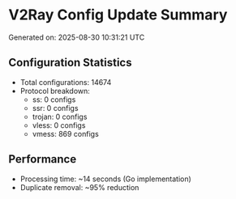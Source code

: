 # V2Ray Config Update Summary
Generated on: 2025-08-30 10:31:21 UTC

## Configuration Statistics
- Total configurations: 14674
- Protocol breakdown:
  - ss: 0 configs
  - ssr: 0 configs
  - trojan: 0 configs
  - vless: 0 configs
  - vmess: 869 configs

## Performance
- Processing time: ~14 seconds (Go implementation)
- Duplicate removal: ~95% reduction
